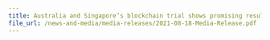 ```yaml
---
title: Australia and Singapore’s blockchain trial shows promising results for reducing transaction costs
file_url: /news-and-media/media-releases/2021-08-18-Media-Release.pdf
---
```

